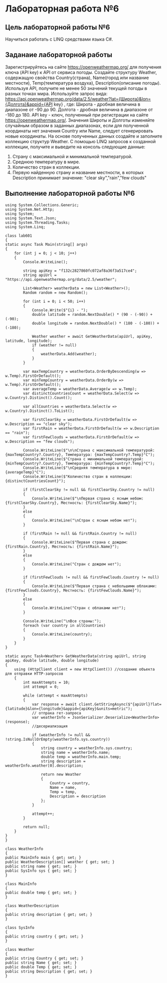 # Лабораторная работа №6

## Цель лабораторной работы №6
Научиться работать с LINQ средствами языка C#.

## Заданаие лабораторной работы
Зарегистрируйтесь на сайте https://openweathermap.org/ для получения ключа (API key) к API от сервиса погоды.
Создайте структуру Weather, содержащую свойства Country(страна), Name(город или название местности), Temp(температура воздуха), Description(описание погоды).
Используя API, получите не менее 50 значений текущей погоды в разных точках мира.
Используйте запрос вида: 
https://api.openweathermap.org/data/2.5/weather?lat={Широта}&lon={Долгота}&appid={API key}
, где:
Широта - дробная величина в диапазоне от -90 до 90. 
Долгота - дробная величина в диапазоне от -180 до 180.
API key - ключ, полученный при регистрации на сайте https://openweathermap.org/.
Значения Широты и Долготы изменяйте случайным образом в заданных диапазонах, если для полученной координаты нет значения Country или Name, следует сгенерировать новые координаты.
На основе полученных данных создайте и заполните коллекцию структур Weather.
С помощью LINQ запросов к созданной коллекции, получите и выведите на консоль следующие данные:

1. Страну с максимальной и минимальной температурой.
2. Среднюю температуру в мире.
3. Количество стран в коллекции.
4. Первую найденную страну и название местности, в которых Description принимает значение: "clear sky","rain","few clouds"

## Выполнение лабораторной работы №6

    using System.Collections.Generic;
    using System.Net.Http;
    using System;
    using System.Text.Json;
    using System.Threading.Tasks;
    using System.Linq;

    class lab601
    {
    static async Task Main(string[] args)
    {
        for (int j = 0; j < 10; j++)
        {
            Console.WriteLine();

            string apiKey = "f132c2827860fc072af8a36f3a517ce4";
            string apiUrl = "https://api.openweathermap.org/data/2.5/weather";

            List<Weather> weatherData = new List<Weather>();
            Random random = new Random();

            for (int i = 0; i < 50; i++)
            {
                Console.Write($"{i} - ");
                double latitude = random.NextDouble() * (90 - (-90)) + (-90);
                double longitude = random.NextDouble() * (180 - (-180)) + (-180);

                Weather weather = await GetWeatherData(apiUrl, apiKey, latitude, longitude);
                if (weather != null)
                {
                    weatherData.Add(weather);
                }
            }

            var maxTempCountry = weatherData.OrderByDescending(w => w.Temp).FirstOrDefault();
            var minTempCountry = weatherData.OrderBy(w => w.Temp).FirstOrDefault();
            var averageTemp = weatherData.Average(w => w.Temp);
            var distinctCountriesCount = weatherData.Select(w => w.Country).Distinct().Count();

            var allCountries = weatherData.Select(w => w.Country).Distinct().ToList();

            var firstClearSky = weatherData.FirstOrDefault(w => w.Description == "clear sky");
            var firstRain = weatherData.FirstOrDefault(w => w.Description == "rain");
            var firstFewClouds = weatherData.FirstOrDefault(w => w.Description == "few clouds");

            Console.WriteLine($"\n\nСтрана с максимальной температурой: {maxTempCountry?.Country}, Температура: {maxTempCountry?.Temp}°C");
            Console.WriteLine($"Страна с минимальной температурой: {minTempCountry?.Country}, Температура: {minTempCountry?.Temp}°C");
            Console.WriteLine($"\nСредняя температура в мире: {averageTemp}°C");
            Console.WriteLine($"Количество стран в коллекции: {distinctCountriesCount}");

            if (firstClearSky != null && firstClearSky.Country != null)
            {
                Console.WriteLine($"\nПервая страна с ясным небом: {firstClearSky.Country}, Местность: {firstClearSky.Name}");
            }
            else
            {
                Console.WriteLine("\nСтран с ясным небом нет");
            }

            if (firstRain != null && firstRain.Country != null)
            {
                Console.WriteLine($"Первая страна с дождем: {firstRain.Country}, Местность: {firstRain.Name}");
            }
            else
            {
                Console.WriteLine("Стран с дождем нет");
            }

            if (firstFewClouds != null && firstFewClouds.Country != null)
            {
                Console.WriteLine($"Первая страна с небольшими облаками: {firstFewClouds.Country}, Местность: {firstFewClouds.Name}");
            }
            else
            {
                Console.WriteLine("Стран с облаками нет");
            }

            Console.WriteLine("\nВсе страны:");
            foreach (var country in allCountries)
            {
                Console.WriteLine(country);
            }
        }
    }

    static async Task<Weather> GetWeatherData(string apiUrl, string apiKey, double latitude, double longitude)
    {
        using (HttpClient client = new HttpClient()) //создание объекта для отправки HTTP-запросов
        {
            int maxAttempts = 10;
            int attempt = 0;

            while (attempt < maxAttempts)
            {
                var response = await client.GetStringAsync($"{apiUrl}?lat={latitude}&lon={longitude}&appid={apiKey}&units=metric");
                // отпрака гет-запроса
                var weatherInfo = JsonSerializer.Deserialize<WeatherInfo>(response);
                //десериализация

                if (weatherInfo != null && !string.IsNullOrEmpty(weatherInfo.sys.country))
                {
                    string country = weatherInfo.sys.country;
                    string name = weatherInfo.name;
                    double temp = weatherInfo.main.temp;
                    string description = weatherInfo.weather[0].description;

                    return new Weather
                    {
                        Country = country,
                        Name = name,
                        Temp = temp,
                        Description = description
                    };
                }

                attempt++;
            }

            return null;
        }
    }
    }

    class WeatherInfo
    {
    public MainInfo main { get; set; }
    public WeatherDescription[] weather { get; set; }
    public string name { get; set; }
    public SysInfo sys { get; set; }
    }

    class MainInfo
    {
    public double temp { get; set; }
    }

    class WeatherDescription
    {
    public string description { get; set; }
    }

    class SysInfo
    {
    public string country { get; set; }
    }

    class Weather
    {
    public string Country { get; set; }
    public string Name { get; set; }
    public double Temp { get; set; }
    public string Description { get; set; }
    }



